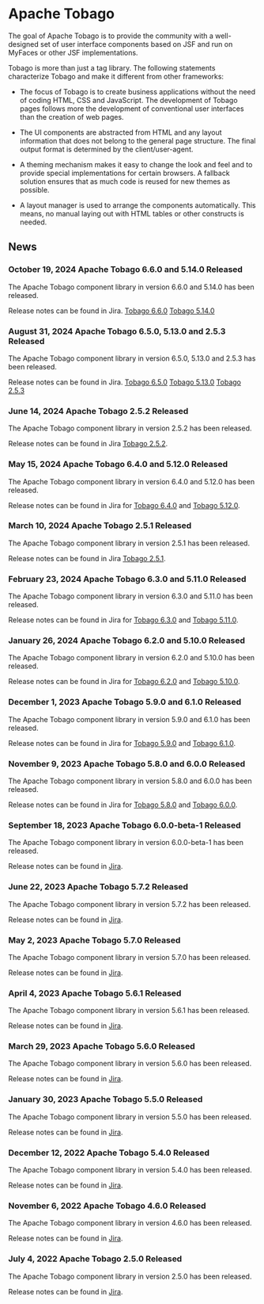 # Apache Tobago

The goal of Apache Tobago is to provide the community with a well-designed set of user
interface components based on JSF and run on MyFaces or other JSF implementations.

Tobago is more than just a tag library. The following statements characterize Tobago and make
it different from other frameworks:

* The focus of Tobago is to create business applications without the need of coding
  HTML, CSS and JavaScript. The development of Tobago pages follows more the development of
  conventional user interfaces than the creation of web pages.

* The UI components are abstracted from HTML and any layout information that does
  not belong to the general page structure. The final output format is determined
  by the client/user-agent.

* A theming mechanism makes it easy to change the look and feel and to provide
  special implementations for certain browsers. A fallback solution ensures that
  as much code is reused for new themes as possible.

* A layout manager is used to arrange the components automatically. This means, no
  manual laying out with HTML tables or other constructs is needed.

## News

### October 19, 2024 Apache Tobago 6.6.0 and 5.14.0 Released

The Apache Tobago component library in version 6.6.0 and 5.14.0 has been released.

Release notes can be found in Jira.
[Tobago 6.6.0](https://issues.apache.org/jira/secure/ReleaseNote.jspa?projectId=12310273&version=12355068)
[Tobago 5.14.0](https://issues.apache.org/jira/secure/ReleaseNote.jspa?projectId=12310273&version=12355069)

### August 31, 2024 Apache Tobago 6.5.0, 5.13.0 and 2.5.3 Released

The Apache Tobago component library in version 6.5.0, 5.13.0 and 2.5.3 has been released.

Release notes can be found in Jira.
[Tobago 6.5.0](https://issues.apache.org/jira/secure/ReleaseNote.jspa?projectId=12310273&version=12354671)
[Tobago 5.13.0](https://issues.apache.org/jira/secure/ReleaseNote.jspa?projectId=12310273&version=12354672)
[Tobago 2.5.3](https://issues.apache.org/jira/secure/ReleaseNote.jspa?projectId=12310273&version=12354827)

### June 14, 2024 Apache Tobago 2.5.2 Released

The Apache Tobago component library in version 2.5.2 has been released.

Release notes can be found in
Jira [Tobago 2.5.2](https://issues.apache.org/jira/secure/ReleaseNote.jspa?projectId=12310273&version=12354404).

### May 15, 2024 Apache Tobago 6.4.0 and 5.12.0 Released

The Apache Tobago component library in version 6.4.0 and 5.12.0 has been released.

Release notes can be found in Jira for
[Tobago 6.4.0](https://issues.apache.org/jira/secure/ReleaseNote.jspa?projectId=12310273&version=12354343)
and
[Tobago 5.12.0](https://issues.apache.org/jira/secure/ReleaseNote.jspa?projectId=12310273&version=12354344).

### March 10, 2024 Apache Tobago 2.5.1 Released

The Apache Tobago component library in version 2.5.1 has been released.

Release notes can be found in
Jira [Tobago 2.5.1](https://issues.apache.org/jira/secure/ReleaseNote.jspa?projectId=12310273&version=12353364).

### February 23, 2024 Apache Tobago 6.3.0 and 5.11.0 Released

The Apache Tobago component library in version 6.3.0 and 5.11.0 has been released.

Release notes can be found in Jira for
[Tobago 6.3.0](https://issues.apache.org/jira/secure/ReleaseNote.jspa?projectId=12310273&version=12354164)
and
[Tobago 5.11.0](https://issues.apache.org/jira/secure/ReleaseNote.jspa?projectId=12310273&version=12354165).

### January 26, 2024 Apache Tobago 6.2.0 and 5.10.0 Released

The Apache Tobago component library in version 6.2.0 and 5.10.0 has been released.

Release notes can be found in Jira for
[Tobago 6.2.0](https://issues.apache.org/jira/secure/ReleaseNote.jspa?projectId=12310273&version=12353966)
and
[Tobago 5.10.0](https://issues.apache.org/jira/secure/ReleaseNote.jspa?projectId=12310273&version=12353965).

### December 1, 2023 Apache Tobago 5.9.0 and 6.1.0 Released

The Apache Tobago component library in version 5.9.0 and 6.1.0 has been released.

Release notes can be found in Jira for
[Tobago 5.9.0](https://issues.apache.org/jira/projects/TOBAGO/versions/12353822)
and
[Tobago 6.1.0](https://issues.apache.org/jira/projects/TOBAGO/versions/12353821).

### November 9, 2023 Apache Tobago 5.8.0 and 6.0.0 Released

The Apache Tobago component library in version 5.8.0 and 6.0.0 has been released.

Release notes can be found in Jira for
[Tobago 5.8.0](https://issues.apache.org/jira/projects/TOBAGO/versions/12353182)
and
[Tobago 6.0.0](https://issues.apache.org/jira/projects/TOBAGO/versions/12350675).

### September 18, 2023 Apache Tobago 6.0.0-beta-1 Released

The Apache Tobago component library in version 6.0.0-beta-1 has been released.

Release notes can be found in
[Jira](https://issues.apache.org/jira/projects/TOBAGO/versions/12353634).

### June 22, 2023 Apache Tobago 5.7.2 Released

The Apache Tobago component library in version 5.7.2 has been released.

Release notes can be found in
[Jira](https://issues.apache.org/jira/projects/TOBAGO/versions/12353344).

### May 2, 2023 Apache Tobago 5.7.0 Released

The Apache Tobago component library in version 5.7.0 has been released.

Release notes can be found in
[Jira](https://issues.apache.org/jira/projects/TOBAGO/versions/12352928).

### April 4, 2023 Apache Tobago 5.6.1 Released

The Apache Tobago component library in version 5.6.1 has been released.

Release notes can be found in
[Jira](https://issues.apache.org/jira/projects/TOBAGO/versions/12353083).

### March 29, 2023 Apache Tobago 5.6.0 Released

The Apache Tobago component library in version 5.6.0 has been released.

Release notes can be found in
[Jira](https://issues.apache.org/jira/projects/TOBAGO/versions/12352743).

### January 30, 2023 Apache Tobago 5.5.0 Released

The Apache Tobago component library in version 5.5.0 has been released.

Release notes can be found in
[Jira](https://issues.apache.org/jira/projects/TOBAGO/versions/12352597).

### December 12, 2022 Apache Tobago 5.4.0 Released

The Apache Tobago component library in version 5.4.0 has been released.

Release notes can be found in
[Jira](https://issues.apache.org/jira/projects/TOBAGO/versions/12352274).

### November 6, 2022 Apache Tobago 4.6.0 Released

The Apache Tobago component library in version 4.6.0 has been released.

Release notes can be found in
[Jira](https://issues.apache.org/jira/projects/TOBAGO/versions/12352084).

### July 4, 2022 Apache Tobago 2.5.0 Released

The Apache Tobago component library in version 2.5.0 has been released.

Release notes can be found in
[Jira](https://issues.apache.org/jira/projects/TOBAGO/versions/12345962).
